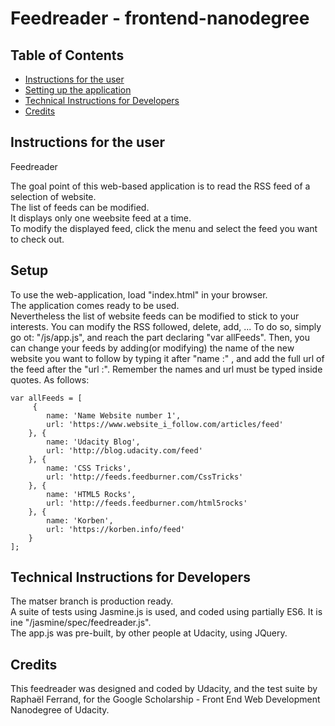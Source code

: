 Feedreader - frontend-nanodegree
===============================

## Table of Contents

* [Instructions for the user](#instructions-for-the-users)
* [Setting up the application](#Setup)
* [Technical Instructions for Developers](#technical-instructions-for-developers)
* [Credits](#credits)

## Instructions for the user

Feedreader

The goal point of this web-based application is to read the RSS feed of a selection of website.   
The list of feeds can be modified.   
It displays only one weebsite feed at a time.   
To modify the displayed feed, click the menu and select the feed you want to check out.   

## Setup

To use the web-application, load "index.html" in your browser.   
The application comes ready to be used.   
Nevertheless the list of website feeds can be modified to stick to your interests. You can modify the RSS followed, delete, add, ...
To do so, simply go ot:  "/js/app.js", and reach the part declaring "var allFeeds". Then, you can change your feeds by adding(or modifying) the name of the new website you want to follow by typing it after "name :" , and add the full url of the feed after the "url :". Remember the names and url must be typed inside quotes. As follows:

    var allFeeds = [
         {
            name: 'Name Website number 1',
            url: 'https://www.website_i_follow.com/articles/feed'
        }, {
            name: 'Udacity Blog',
            url: 'http://blog.udacity.com/feed'
        }, {
            name: 'CSS Tricks',
            url: 'http://feeds.feedburner.com/CssTricks'
        }, {
            name: 'HTML5 Rocks',
            url: 'http://feeds.feedburner.com/html5rocks'
        }, {
            name: 'Korben',
            url: 'https://korben.info/feed'
        }
    ];

## Technical Instructions for Developers

The matser branch is production ready.   
A suite of tests using Jasmine.js is used, and coded using partially ES6. It is ine "/jasmine/spec/feedreader.js".   
The app.js was pre-built, by other people at Udacity, using JQuery.   

## Credits

This feedreader was designed and coded by Udacity, and the test suite by Raphaël Ferrand, for the Google Scholarship - Front End Web Development Nanodegree of Udacity.